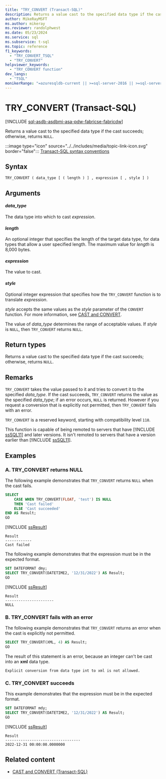 ```yaml
---
title: "TRY_CONVERT (Transact-SQL)"
description: Returns a value cast to the specified data type if the cast succeeds; otherwise, returns NULL.
author: MikeRayMSFT
ms.author: mikeray
ms.reviewer: randolphwest
ms.date: 05/23/2024
ms.service: sql
ms.subservice: t-sql
ms.topic: reference
f1_keywords:
  - "TRY_CONVERT_TSQL"
  - "TRY_CONVERT"
helpviewer_keywords:
  - "TRY_CONVERT function"
dev_langs:
  - "TSQL"
monikerRange: "=azuresqldb-current || >=sql-server-2016 || >=sql-server-linux-2017 || >=aps-pdw-2016 || =azure-sqldw-latest || =fabric"
---
```

# TRY_CONVERT (Transact-SQL)

[!INCLUDE [sql-asdb-asdbmi-asa-pdw-fabricse-fabricdw](../../includes/applies-to-version/sql-asdb-asdbmi-asa-pdw-fabricse-fabricdw.md)]

Returns a value cast to the specified data type if the cast succeeds; otherwise, returns `NULL`.

:::image type="icon" source="../../includes/media/topic-link-icon.svg" border="false"::: [Transact-SQL syntax conventions](../../t-sql/language-elements/transact-sql-syntax-conventions-transact-sql.md)

## Syntax

```syntaxsql
TRY_CONVERT ( data_type [ ( length ) ] , expression [ , style ] )
```

## Arguments

#### *data_type*

The data type into which to cast *expression*.

#### *length*

An optional integer that specifies the length of the target data type, for data types that allow a user specified length. The maximum value for *length* is 8,000 bytes.

#### *expression*

The value to cast.

#### *style*

Optional integer expression that specifies how the `TRY_CONVERT` function is to translate *expression*.

*style* accepts the same values as the *style* parameter of the `CONVERT` function. For more information, see [CAST and CONVERT](cast-and-convert-transact-sql.md).

The value of *data_type* determines the range of acceptable values. If *style* is `NULL`, then `TRY_CONVERT` returns `NULL`.

## Return types

Returns a value cast to the specified data type if the cast succeeds; otherwise, returns `NULL`.

## Remarks

`TRY_CONVERT` takes the value passed to it and tries to convert it to the specified *data_type*. If the cast succeeds, `TRY_CONVERT` returns the value as the specified *data_type*; if an error occurs, `NULL` is returned. However if you request a conversion that is explicitly not permitted, then `TRY_CONVERT` fails with an error.

`TRY_CONVERT` is a reserved keyword, starting with compatibility level `110`.

This function is capable of being remoted to servers that have [!INCLUDE [ssSQL11](../../includes/sssql11-md.md)] and later versions. It isn't remoted to servers that have a version earlier than [!INCLUDE [ssSQL11](../../includes/sssql11-md.md)].

## Examples

### A. TRY_CONVERT returns NULL

The following example demonstrates that `TRY_CONVERT` returns `NULL` when the cast fails.

```sql
SELECT
    CASE WHEN TRY_CONVERT(FLOAT, 'test') IS NULL
    THEN 'Cast failed'
    ELSE 'Cast succeeded'
END AS Result;
GO
```

[!INCLUDE [ssResult](../../includes/ssresult-md.md)]

```output
Result  
------------  
Cast failed
```

The following example demonstrates that the expression must be in the expected format.

```sql
SET DATEFORMAT dmy;
SELECT TRY_CONVERT(DATETIME2, '12/31/2022') AS Result;
GO
```

[!INCLUDE [ssResult](../../includes/ssresult-md.md)]

```output
Result  
----------------------  
NULL
```

### B. TRY_CONVERT fails with an error

The following example demonstrates that `TRY_CONVERT` returns an error when the cast is explicitly not permitted.

```sql
SELECT TRY_CONVERT(XML, 4) AS Result;
GO
```

The result of this statement is an error, because an integer can't be cast into an **xml** data type.

```output
Explicit conversion from data type int to xml is not allowed.
```

### C. TRY_CONVERT succeeds

This example demonstrates that the expression must be in the expected format.

```sql
SET DATEFORMAT mdy;
SELECT TRY_CONVERT(DATETIME2, '12/31/2022') AS Result;
GO
```

[!INCLUDE [ssResult](../../includes/ssresult-md.md)]

```output
Result
----------------------------------
2022-12-31 00:00:00.0000000
```

## Related content

- [CAST and CONVERT (Transact-SQL)](cast-and-convert-transact-sql.md)
